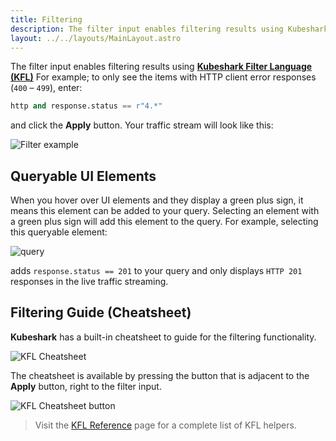 ```yaml
---
title: Filtering
description: The filter input enables filtering results using Kubeshark Filter Language (KFL)
layout: ../../layouts/MainLayout.astro
---
```


The filter input enables filtering results using [**Kubeshark Filter Language (KFL)**](/en/kfl_syntax_reference) For example; to only see the items with HTTP client error responses (`400` – `499`), enter:

```python
http and response.status == r"4.*"
```

and click the **Apply** button. Your traffic stream will look like this:

![Filter example](/filter-applied.png)

## Queryable UI Elements

When you hover over UI elements and they display a green plus sign, it means this element can be added to your query. Selecting an element with a green plus sign will add this element to the query. For example, selecting this queryable element:

![query](/filter-ui-example.png)

adds `response.status == 201` to your query and only displays `HTTP 201` responses in the live traffic streaming.

## Filtering Guide (Cheatsheet)

**Kubeshark** has a built-in cheatsheet to guide for the filtering functionality.

![KFL Cheatsheet](/cheatsheet.png)

The cheatsheet is available by pressing the button that is adjacent to the **Apply** button, right to the filter input.

![KFL Cheatsheet button](/cheatsheet-button.png)

> Visit the [KFL Reference](/en/kfl_reference) page for a complete list of KFL helpers.
